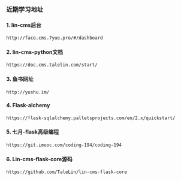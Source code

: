 ### 近期学习地址

#### 1. lin-cms后台

```
http://face.cms.7yue.pro/#/dashboard
```

#### 2. lin-cms-python文档

```
https://doc.cms.talelin.com/start/
```

#### 3. 鱼书网址

```
http://yushu.im/
```

#### 4. Flask-alchemy

```
https://flask-sqlalchemy.palletsprojects.com/en/2.x/quickstart/
```

#### 5.  七月-flask高级编程

```
https://git.imooc.com/coding-194/coding-194
```

#### 6. Lin-cms-flask-core源码

```
https://github.com/TaleLin/lin-cms-flask-core
```



